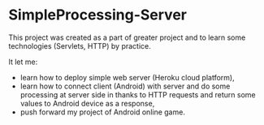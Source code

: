 # SimpleProcessing-Server


This project was created as a part of greater project and to learn some technologies (Servlets, HTTP) by practice.

It let me:

- learn how to deploy simple web server (Heroku cloud platform),
- learn how to connect client (Android) with server and do some processing at server side in thanks to HTTP requests and return some values to Android device as a response,
- push forward my project of Android online game.
